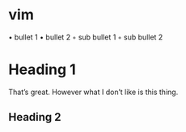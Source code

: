vim
===

• bullet 1
• bullet 2
   ◦ sub bullet 1
   ◦ sub bullet 2

# Heading 1

   That’s great. However what I don’t like is
   this thing.

## Heading 2
